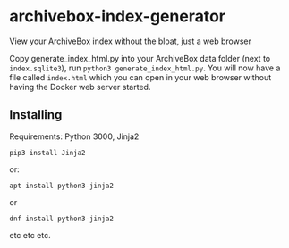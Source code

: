 # archivebox-index-generator
View your ArchiveBox index without the bloat, just a web browser

Copy generate_index_html.py into your ArchiveBox data folder (next to `index.sqlite3`), run `python3 generate_index_html.py`. You will now have a file called `index.html` which you can open in your web browser without having the Docker web server started.

## Installing

Requirements: Python 3000, Jinja2

```
pip3 install Jinja2
```

or:

```
apt install python3-jinja2
```

or

```
dnf install python3-jinja2
```

etc etc etc.
